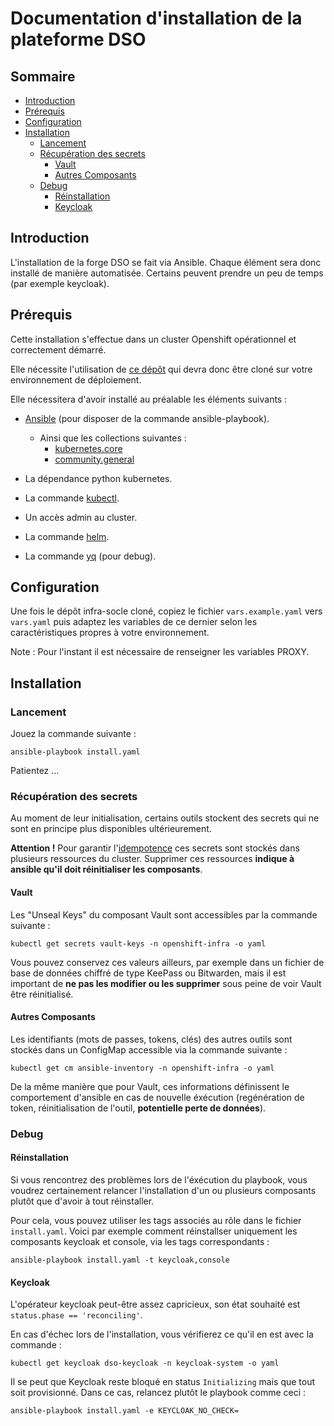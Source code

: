 # Documentation d'installation de la plateforme DSO

## Sommaire
- [Introduction](#introduction)
- [Prérequis](#prérequis)
- [Configuration](#configuration)
- [Installation](#installation)
  - [Lancement](#lancement)
  - [Récupération des secrets](#récupération-des-secrets)
    - [Vault](#vault)
    - [Autres Composants](#autres-composants)
  - [Debug](#debug)
    - [Réinstallation](#réinstallation)
    - [Keycloak](#keycloak)

## Introduction

L'installation de la forge DSO se fait via Ansible. Chaque élément sera donc installé de manière automatisée. Certains peuvent prendre un peu de temps (par exemple keycloak).

## Prérequis

Cette installation s'effectue dans un cluster Openshift opérationnel et correctement démarré.

Elle nécessite l'utilisation de [ce dépôt](https://github.com/dnum-mi/dso-socle) qui devra donc être cloné sur votre environnement de déploiement.

Elle nécessitera d'avoir installé au préalable les éléments suivants :

- [Ansible](https://docs.ansible.com/ansible/latest/installation_guide/intro_installation.html) (pour disposer de la commande ansible-playbook).
  
  - Ainsi que les collections suivantes :
    - [kubernetes.core](https://github.com/ansible-collections/kubernetes.core)
    - [community.general](https://github.com/ansible-collections/community.general)

- La dépendance python kubernetes.

- La commande [kubectl](https://kubernetes.io/docs/tasks/tools/install-kubectl-linux/).

- Un accès admin au cluster.

- La commande [helm](https://helm.sh/docs/intro/install/).

- La commande [yq](https://github.com/mikefarah/yq/#install) (pour debug).

## Configuration

Une fois le dépôt infra-socle cloné, copiez le fichier `vars.example.yaml` vers `vars.yaml` puis adaptez les variables de ce dernier selon les caractéristiques propres à votre environnement.

Note : Pour l'instant il est nécessaire de renseigner les variables PROXY.

## Installation

### Lancement
Jouez la commande suivante :

```ansible-playbook install.yaml```

Patientez …

### Récupération des secrets
Au moment de leur initialisation, certains outils stockent des secrets qui ne sont en principe plus disponibles ultérieurement.

**Attention !** Pour garantir l'[idempotence](https://fr.wikipedia.org/wiki/Idempotence) ces secrets sont stockés dans plusieurs ressources du cluster. Supprimer ces ressources **indique à ansible qu'il doit réinitialiser les composants**.

#### Vault
Les "Unseal Keys" du composant Vault sont accessibles par la commande suivante :

```kubectl get secrets vault-keys -n openshift-infra -o yaml```

Vous pouvez conservez ces valeurs ailleurs, par exemple dans un fichier de base de données chiffré de type KeePass ou Bitwarden, mais il est important de **ne pas les modifier ou les supprimer** sous peine de voir Vault être réinitialisé.

#### Autres Composants
Les identifiants (mots de passes, tokens, clés) des autres outils sont stockés dans un ConfigMap accessible via la commande suivante :

```kubectl get cm ansible-inventory -n openshift-infra -o yaml```

De la même manière que pour Vault, ces informations définissent le comportement d'ansible en cas de nouvelle éxécution (regénération de token, réinitialisation de l'outil, **potentielle perte de données**).

### Debug
#### Réinstallation
Si vous rencontrez des problèmes lors de l'éxécution du playbook, vous voudrez certainement relancer l'installation d'un ou plusieurs composants plutôt que d'avoir à tout réinstaller.

Pour cela, vous pouvez utiliser les tags associés au rôle dans le fichier `install.yaml`. Voici par exemple comment réinstallser uniquement les composants keycloak et console, via les tags correspondants :

```ansible-playbook install.yaml -t keycloak,console```

#### Keycloak
L'opérateur keycloak peut-être assez capricieux, son état souhaité est `status.phase == 'reconciling'`.

En cas d'échec lors de l'installation, vous vérifierez ce qu'il en est avec la commande :

```kubectl get keycloak dso-keycloak -n keycloak-system -o yaml```

Il se peut que Keycloak reste bloqué en status `Initializing` mais que tout soit provisionné. Dans ce cas, relancez plutôt le playbook comme ceci :

```ansible-playbook install.yaml -e KEYCLOAK_NO_CHECK=```

